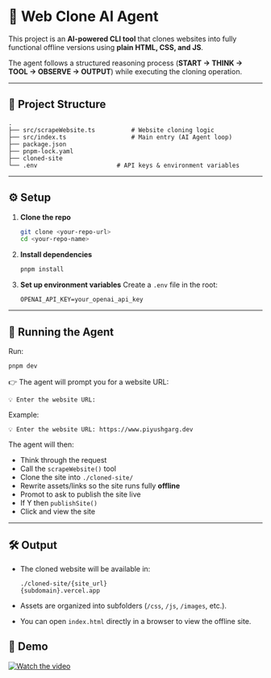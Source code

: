# 🧠 Web Clone AI Agent

This project is an **AI-powered CLI tool** that clones websites into fully functional offline versions using **plain HTML, CSS, and JS**.

The agent follows a structured reasoning process (**START → THINK → TOOL → OBSERVE → OUTPUT**) while executing the cloning operation.

---

## 📂 Project Structure

```
.
├── src/scrapeWebsite.ts          # Website cloning logic
├── src/index.ts                  # Main entry (AI Agent loop)
├── package.json
├── pnpm-lock.yaml
├── cloned-site
└── .env                      # API keys & environment variables
```

---

## ⚙️ Setup

1. **Clone the repo**

   ```bash
   git clone <your-repo-url>
   cd <your-repo-name>
   ```

2. **Install dependencies**

   ```bash
   pnpm install
   ```

3. **Set up environment variables**
   Create a `.env` file in the root:

   ```env
   OPENAI_API_KEY=your_openai_api_key
   ```

---

## 🚀 Running the Agent

Run:

```bash
pnpm dev
```

👉 The agent will prompt you for a website URL:

```
💡 Enter the website URL:
```

Example:

```
💡 Enter the website URL: https://www.piyushgarg.dev
```

The agent will then:

- Think through the request
- Call the `scrapeWebsite()` tool
- Clone the site into `./cloned-site/`
- Rewrite assets/links so the site runs fully **offline**
- Promot to ask to publish the site live
- If Y then `publishSite()`
- Click and view the site

---

## 🛠️ Output

- The cloned website will be available in:

  ```
  ./cloned-site/{site_url}
  {subdomain}.vercel.app
  ```

- Assets are organized into subfolders (`/css`, `/js`, `/images`, etc.).
- You can open `index.html` directly in a browser to view the offline site.

## 🎥 Demo

[![Watch the video](https://youtu.be/om7hPTGVbUE)](https://youtu.be/om7hPTGVbUE)
